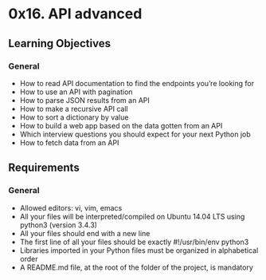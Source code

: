 # 0x16. API advanced

## Learning Objectives
### General

* How to read API documentation to find the endpoints you’re looking for
* How to use an API with pagination
* How to parse JSON results from an API
* How to make a recursive API call
* How to sort a dictionary by value
* How to build a web app based on the data gotten from an API
* Which interview questions you should expect for your next Python job
* How to fetch data from an API

## Requirements
### General

* Allowed editors: vi, vim, emacs
* All your files will be interpreted/compiled on Ubuntu 14.04 LTS using python3 (version 3.4.3)
* All your files should end with a new line
* The first line of all your files should be exactly #!/usr/bin/env python3
* Libraries imported in your Python files must be organized in alphabetical order
* A README.md file, at the root of the folder of the project, is mandatory
